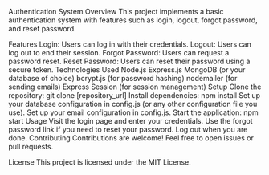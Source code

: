 Authentication System
Overview
This project implements a basic authentication system with features such as login, logout, forgot password, and reset password.

Features
Login: Users can log in with their credentials.
Logout: Users can log out to end their session.
Forgot Password: Users can request a password reset.
Reset Password: Users can reset their password using a secure token.
Technologies Used
Node.js
Express.js
MongoDB (or your database of choice)
bcrypt.js (for password hashing)
nodemailer (for sending emails)
Express Session (for session management)
Setup
Clone the repository: git clone [repository_url]
Install dependencies: npm install
Set up your database configuration in config.js (or any other configuration file you use).
Set up your email configuration in config.js.
Start the application: npm start
Usage
Visit the login page and enter your credentials.
Use the forgot password link if you need to reset your password.
Log out when you are done.
Contributing
Contributions are welcome! Feel free to open issues or pull requests.

License
This project is licensed under the MIT License.